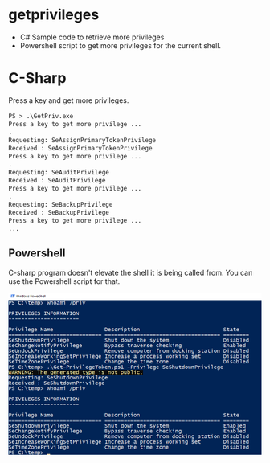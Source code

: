 
# getprivileges

- C# Sample code to retrieve more privileges
- Powershell script to get more privileges for the current shell.

# C-Sharp

Press a key and get more privileges.

```
PS > .\GetPriv.exe
Press a key to get more privilege ...
.
Requesting: SeAssignPrimaryTokenPrivilege
Received : SeAssignPrimaryTokenPrivilege
Press a key to get more privilege ...
.
Requesting: SeAuditPrivilege
Received : SeAuditPrivilege
Press a key to get more privilege ...
.
Requesting: SeBackupPrivilege
Received : SeBackupPrivilege
Press a key to get more privilege ...
...
```

## Powershell 

C-sharp program doesn't elevate the shell it is being called from. You can use
the Powershell script for that.

![Demonstration image](getprivilege-ps.png)
